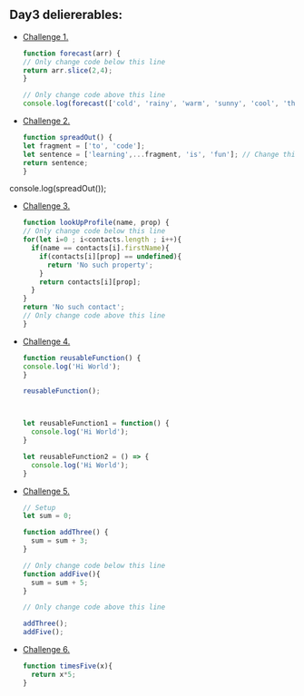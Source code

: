 <h2>Day3 deliererables:</h2>

- [Challenge 1.](https://www.freecodecamp.org/learn/javascript-algorithms-and-data-structures/basic-data-structures/copy-array-items-using-slice)

  ```javascript
  function forecast(arr) {
  // Only change code below this line
  return arr.slice(2,4);
  }  

  // Only change code above this line
  console.log(forecast(['cold', 'rainy', 'warm', 'sunny', 'cool', 'thunderstorms']));
  ```

- [Challenge 2.](https://www.freecodecamp.org/learn/javascript-algorithms-and-data-structures/basic-data-structures/combine-arrays-with-the-spread-operator)

  ```javascript
  function spreadOut() {
  let fragment = ['to', 'code'];
  let sentence = ['learning',...fragment, 'is', 'fun']; // Change this line
  return sentence;
  }
  ```

console.log(spreadOut());

- [Challenge 3.](https://www.freecodecamp.org/learn/javascript-algorithms-and-data-structures/basic-javascript/profile-lookup)

  ```javascript
  function lookUpProfile(name, prop) {
  // Only change code below this line
  for(let i=0 ; i<contacts.length ; i++){
    if(name == contacts[i].firstName){
      if(contacts[i][prop] == undefined){
        return 'No such property';
      }
      return contacts[i][prop];
    }
  }
  return 'No such contact'; 
  // Only change code above this line
  }
  ```

- [Challenge 4.](https://www.freecodecamp.org/learn/javascript-algorithms-and-data-structures/basic-javascript/write-reusable-javascript-with-functions)

  ```javascript
  function reusableFunction() {
  console.log('Hi World');
  }
  
  reusableFunction();
  
  
  
  let reusableFunction1 = function() {
    console.log('Hi World');
  }
  
  let reusableFunction2 = () => {
    console.log('Hi World');
  }
  ```

- [Challenge 5.](https://www.freecodecamp.org/learn/javascript-algorithms-and-data-structures/basic-javascript/understanding-undefined-value-returned-from-a-function)

  ```javascript
  // Setup
  let sum = 0;
  
  function addThree() {
    sum = sum + 3;
  }
  
  // Only change code below this line
  function addFive(){
    sum = sum + 5;
  }
  
  // Only change code above this line
  
  addThree();
  addFive();
  ```

- [Challenge 6.](https://www.freecodecamp.org/learn/javascript-algorithms-and-data-structures/basic-javascript/return-a-value-from-a-function-with-return)

  ```javascript
  function timesFive(x){
    return x*5;
  }
  ```
